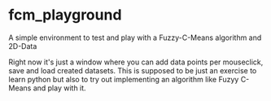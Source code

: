 # fcm_playground
A simple environment to test and play with a Fuzzy-C-Means algorithm and 2D-Data

Right now it's just a window where you can add data points per mouseclick, save and load created datasets. This is supposed to be just an exercise to learn python but also to try out implementing an algorithm like Fuzyy C-Means and play with it.

